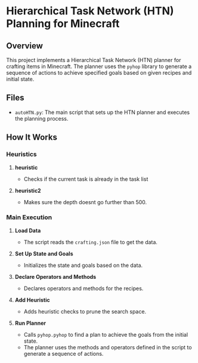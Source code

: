 # Hierarchical Task Network (HTN) Planning for Minecraft

## Overview

This project implements a Hierarchical Task Network (HTN) planner for crafting items in Minecraft. The planner uses the `pyhop` library to generate a sequence of actions to achieve specified goals based on given recipes and initial state.

## Files

- `autoHTN.py`: The main script that sets up the HTN planner and executes the planning process.

## How It Works

### Heuristics

1. **heuristic**
   - Checks if the current task is already in the task list

2. **heuristic2**
   - Makes sure the depth doesnt go further than 500.


### Main Execution

1. **Load Data**
   - The script reads the `crafting.json` file to get the data.

2. **Set Up State and Goals**
   - Initializes the state and goals based on the data.

3. **Declare Operators and Methods**
   - Declares operators and methods for the recipes.

4. **Add Heuristic**
   - Adds heuristic checks to prune the search space.

5. **Run Planner**
   - Calls `pyhop.pyhop` to find a plan to achieve the goals from the initial state.
   - The planner uses the methods and operators defined in the script to generate a sequence of actions.
